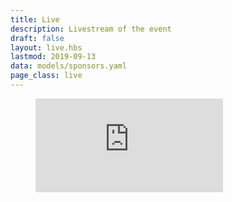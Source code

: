 ```yaml
---
title: Live
description: Livestream of the event
draft: false
layout: live.hbs
lastmod: 2019-09-13
data: models/sponsors.yaml
page_class: live
---
```


<figure class="media  media--video">
  <iframe src="https://www.youtube.com/embed/dqF1dgh3CxA" frameborder="0" allow="autoplay; encrypted-media" webkitallowfullscreen mozallowfullscreen allowfullscreen></iframe>
</figure>
